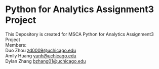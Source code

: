 # Python for Analytics Assignment3 Project
This Depository is created for MSCA Python for Analytics Assignment3 Project <br />
Members: <br />
Duo Zhou zd0009@uchicago.edu <br />
Amily Huang yunh@uchicago.edu <br />
Dylan Zhang bzhang01@uchicago.edu <br />
